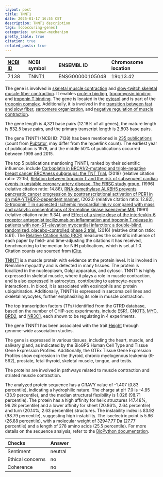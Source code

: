 ```yaml
---
layout: post
title: TNNT1
date: 2025-01-17 16:55 CST
description: TNNT1 description
tags: [cooccuring-genes]
categories: unknown-mechanism
pretty_table: true
citation: true
related_posts: true
---
```




| [NCBI ID](https://www.ncbi.nlm.nih.gov/gene/7138) | NCBI symbol | ENSEMBL ID | Chromosome location |
| :-------- | :------- | :-------- | :------- |
| 7138  | TNNT1 | ENSG00000105048 | 19q13.42 |



The gene is involved in [skeletal muscle contraction](https://amigo.geneontology.org/amigo/term/GO:0003009) and [slow-twitch skeletal muscle fiber contraction](https://amigo.geneontology.org/amigo/term/GO:0031444). It enables [protein binding](https://amigo.geneontology.org/amigo/term/GO:0005515), [tropomyosin binding](https://amigo.geneontology.org/amigo/term/GO:0005523), and [troponin T binding](https://amigo.geneontology.org/amigo/term/GO:0031014). The gene is located in the [cytosol](https://amigo.geneontology.org/amigo/term/GO:0005829) and is part of the [troponin complex](https://amigo.geneontology.org/amigo/term/GO:0005861). Additionally, it is involved in the [transition between fast and slow fiber](https://amigo.geneontology.org/amigo/term/GO:0014883), [sarcomere organization](https://amigo.geneontology.org/amigo/term/GO:0045214), and [negative regulation of muscle contraction](https://amigo.geneontology.org/amigo/term/GO:0045932).


The gene length is 4,321 base pairs (12.18% of all genes), the mature length is 832.5 base pairs, and the primary transcript length is 2,803 base pairs.


The gene TNNT1 (NCBI ID: 7138) has been mentioned in [235 publications](https://pubmed.ncbi.nlm.nih.gov/?term=%22TNNT1%22) (count from [Pubtator](https://academic.oup.com/nar/article/47/W1/W587/5494727), may differ from the hyperlink count). The earliest year of publication is 1978, and the middle 50% of publications occurred between 1999 and 2015.


The top 5 publications mentioning TNNT1, ranked by their scientific influence, include [Carboplatin in BRCA1/2-mutated and triple-negative breast cancer BRCAness subgroups: the TNT Trial.](https://pubmed.ncbi.nlm.nih.gov/29713086) (2018) (relative citation ratio: 22.15), [Relation between troponin T and the risk of subsequent cardiac events in unstable coronary artery disease. The FRISC study group.](https://pubmed.ncbi.nlm.nih.gov/8653870) (1996) (relative citation ratio: 14.86), [RNA demethylase ALKBH5 prevents pancreatic cancer progression by posttranscriptional activation of PER1 in an m6A-YTHDF2-dependent manner.](https://pubmed.ncbi.nlm.nih.gov/32429928) (2020) (relative citation ratio: 12.82), [S-troponin T in suspected ischemic myocardial injury compared with mass and catalytic concentrations of S-creatine kinase isoenzyme MB.](https://pubmed.ncbi.nlm.nih.gov/1868602) (1991) (relative citation ratio: 9.34), and [Effect of a single dose of the interleukin-6 receptor antagonist tocilizumab on inflammation and troponin T release in patients with non-ST-elevation myocardial infarction: a double-blind, randomized, placebo-controlled phase 2 trial.](https://pubmed.ncbi.nlm.nih.gov/27161611) (2016) (relative citation ratio: 8.61). The [Relative Citation Ratio (RCR)](https://journals.plos.org/plosbiology/article?id=10.1371/journal.pbio.1002541) measures the scientific influence of each paper by field- and time-adjusting the citations it has received, benchmarking to the median for NIH publications, which is set at 1.0. Citation counts are sourced from [iCite](https://icite.od.nih.gov).


[TNNT1](https://www.proteinatlas.org/ENSG00000105048-TNNT1) is a muscle protein with evidence at the protein level. It is involved in Nemaline myopathy and is detected in many tissues. The protein is localized in the nucleoplasm, Golgi apparatus, and cytosol. TNNT1 is highly expressed in skeletal muscle, where it plays a role in muscle contraction, and is also expressed in astrocytes, contributing to astrocyte-neuron interactions. In blood, it is associated with eosinophils and protein ubiquitination. Additionally, TNNT1 is expressed in sarcoma cell lines and skeletal myocytes, further emphasizing its role in muscle contraction.


The top transcription factors (TFs) identified from the GTRD database, based on the number of CHIP-seq experiments, include [ESR1](https://www.ncbi.nlm.nih.gov/gene/2099), [CNOT3](https://www.ncbi.nlm.nih.gov/gene/4849), [MYC](https://www.ncbi.nlm.nih.gov/gene/4609), [BRD2](https://www.ncbi.nlm.nih.gov/gene/6046), and [NR3C1](https://www.ncbi.nlm.nih.gov/gene/2908), each shown to be regulating in 4 experiments.




The gene TNNT1 has been associated with the trait [Height](https://pubmed.ncbi.nlm.nih.gov/30595370) through genome-wide association studies.


The gene is expressed in various tissues, including the heart, muscle, and salivary gland, as indicated by the BioGPS Human Cell Type and Tissue Gene Expression Profiles. Additionally, the GTEx Tissue Gene Expression Profiles show expression in the thyroid, chronic myelogenous leukemia (K-562), prostate, fetal thyroid, skeletal muscle, tongue, and testis.


The proteins are involved in pathways related to muscle contraction and striated muscle contraction.



The analyzed protein sequence has a GRAVY value of -1.407 (0.83 percentile), indicating a hydrophilic nature. The charge at pH 7.0 is -4.95 (33.9 percentile), and the median structural flexibility is 1.026 (98.71 percentile). The protein has a high affinity for helix structures (47.48%, 99.28 percentile) and a lower affinity for sheet (20.86%, 2.64 percentile) and turn (20.14%, 2.63 percentile) structures. The instability index is 83.92 (98.79 percentile), suggesting high instability. The isoelectric point is 5.86 (26.88 percentile), with a molecular weight of 32947.77 Da (27.77 percentile) and a length of 278 amino acids (25.5 percentile). For more details on the sequence analysis, refer to the [BioPython documentation](https://biopython.org/docs/1.75/api/Bio.SeqUtils.ProtParam.html).





| Checks    | Answer |
| :-------- | :------- |
| Sentiment  | neutral   |
| Ethical concerns | no     |
| Coherence    | no    |